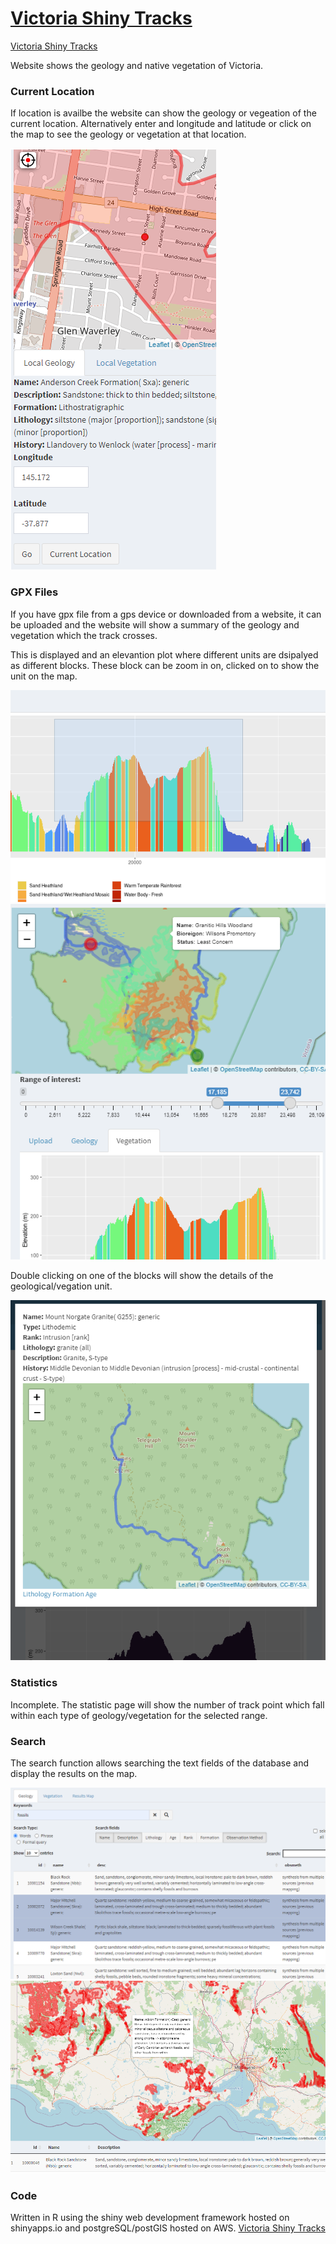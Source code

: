 # [Victoria Shiny Tracks](https://lachland.shinyapps.io/Shiny_Tracks/)
[Victoria Shiny Tracks](https://lachland.shinyapps.io/Shiny_Tracks/)

Website shows the geology and native vegetation of Victoria. 
### Current Location
If location is availbe the website can show the geology or vegeation of the current location.  Alternatively enter and longitude and latitude or click on the map to see the geology or vegetation at that location.

![location](https://github.com/LachlanD/Shiny_Db_Tracks/blob/main/img/location.PNG?raw=true)

### GPX Files
If you have gpx file from a gps device or downloaded from a website, it can be uploaded and the website will show a summary of the geology and vegetation which the track crosses.

This is displayed and an elevantion plot where different units are dsipalyed as different blocks.  These block can be zoom in on, clicked on to show the unit on the map.

![zoom](https://github.com/LachlanD/Shiny_Db_Tracks/blob/main/img/zooming.PNG?raw=true)
![zoomed](https://github.com/LachlanD/Shiny_Db_Tracks/blob/main/img/highlighted.PNG?raw=true)

Double clicking on one of the blocks will show the details of the geological/vegation unit.

![details](https://github.com/LachlanD/Shiny_Db_Tracks/blob/main/img/details.PNG?raw=true)

### Statistics

Incomplete. The statistic page will show the number of track point which fall within each type of geology/vegetation for the selected range.

### Search

The search function allows searching the text fields of the database and display the results on the map.

![search](https://github.com/LachlanD/Shiny_Db_Tracks/blob/main/img/search.PNG?raw=true)
![results](https://github.com/LachlanD/Shiny_Db_Tracks/blob/main/img/results.PNG?raw=true)


### Code
Written in R using the shiny web development framework hosted on shinyapps.io and postgreSQL/postGIS hosted on AWS.
[Victoria Shiny Tracks](https://lachland.shinyapps.io/Shiny_Tracks/)
